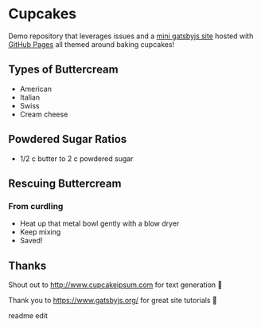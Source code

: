 # Cupcakes
Demo repository that leverages issues and a [mini gatsbyjs site](https://brosela.github.io/cupcakes) hosted with [GitHub Pages](https://help.github.com/en/github/working-with-github-pages/about-github-pages) all themed around baking cupcakes!

## Types of Buttercream
- American
- Italian
- Swiss
- Cream cheese

## Powdered Sugar Ratios
- 1/2 c butter to 2 c powdered sugar

## Rescuing Buttercream

### From curdling
- Heat up that metal bowl gently with a blow dryer
- Keep mixing
- Saved!

## Thanks
Shout out to http://www.cupcakeipsum.com for text generation 🧁

Thank you to https://www.gatsbyjs.org/ for great site tutorials 📑

readme edit
